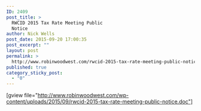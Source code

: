 ```yaml
---
ID: 2409
post_title: >
  RWCID 2015 Tax Rate Meeting Public
  Notice
author: Nick Wells
post_date: 2015-09-20 17:00:35
post_excerpt: ""
layout: post
permalink: >
  http://www.robinwoodwest.com/rwcid-2015-tax-rate-meeting-public-notice/
published: true
category_sticky_post:
  - "0"
---
```

[gview file="http://www.robinwoodwest.com/wp-content/uploads/2015/09/rwcid-2015-tax-rate-meeting-public-notice.doc"]